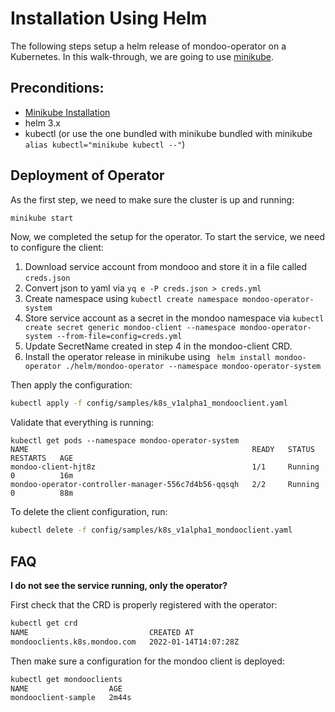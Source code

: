# Installation Using Helm

The following steps setup a helm release of mondoo-operator on a Kubernetes. In this walk-through, we are going to use [minikube](https://minikube.sigs.k8s.io/docs/).

## Preconditions:

- [Minikube Installation](https://minikube.sigs.k8s.io/docs/start/)
- helm 3.x
- kubectl (or use the one bundled with minikube  bundled with minikube `alias kubectl="minikube kubectl --"`)


## Deployment of Operator

As the first step, we need to make sure the cluster is up and running:

```bash
minikube start
```

Now, we completed the setup for the operator. To start the service, we need to configure the client:

1. Download service account from mondooo and store it in a file called `creds.json`
2. Convert json to yaml via `yq e -P creds.json > creds.yml`
3. Create namespace using `kubectl create namespace mondoo-operator-system`
4. Store service account as a secret in the mondoo namespace via `kubectl create secret generic mondoo-client --namespace mondoo-operator-system --from-file=config=creds.yml`
5. Update SecretName created in step 4 in the mondoo-client CRD.
6. Install the operator release in minikube using ` helm install mondoo-operator ./helm/mondoo-operator --namespace mondoo-operator-system`

Then apply the configuration:

```bash
kubectl apply -f config/samples/k8s_v1alpha1_mondooclient.yaml
```

Validate that everything is running:

```
kubectl get pods --namespace mondoo-operator-system
NAME                                                  READY   STATUS    RESTARTS   AGE
mondoo-client-hjt8z                                   1/1     Running   0          16m
mondoo-operator-controller-manager-556c7d4b56-qqsqh   2/2     Running   0          88m
```

To delete the client configuration, run:

```bash
kubectl delete -f config/samples/k8s_v1alpha1_mondooclient.yaml 
```

## FAQ

**I do not see the service running, only the operator?**

First check that the CRD is properly registered with the operator:

```bash
kubectl get crd
NAME                           CREATED AT
mondooclients.k8s.mondoo.com   2022-01-14T14:07:28Z
```

Then make sure a configuration for the mondoo client is deployed:

```bash
kubectl get mondooclients
NAME                  AGE
mondooclient-sample   2m44s
```
